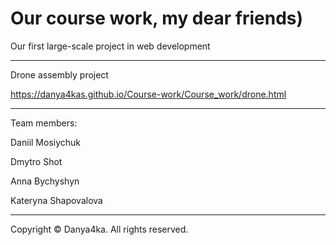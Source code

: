 # Our course work, my dear friends)

Our first large-scale project in web development

------------------------

 Drone assembly project

 https://danya4kas.github.io/Course-work/Course_work/drone.html


 -----------------------

 Team members:
 
 Daniil Mosiychuk 
 
 Dmytro Shot
 
 Anna Bychyshyn
 
 Kateryna Shapovalova


------------------------------------------ 

Copyright © Danya4ka. All rights reserved.
